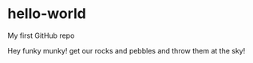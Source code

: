 # hello-world
My first GitHub repo


Hey funky munky!  get our rocks and pebbles and throw them at the sky!
